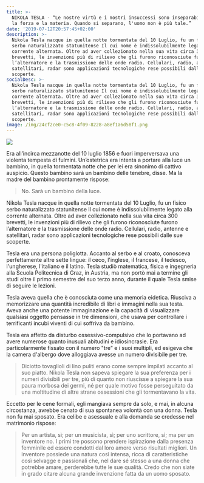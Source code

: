```yaml
---
title: >-
  NIKOLA TESLA - “Le nostre virtù e i nostri insuccessi sono inseparabili, come
  la forza e la materia. Quando si separano, l'uomo non è più tale.”
date: '2019-07-12T20:57:45+02:00'
description: >-
  Nikola Tesla nacque in quella notte tormentata del 10 Luglio, fu un fisico
  serbo naturalizzato statunitense Il cui nome è indissolubilmente legato alla
  corrente alternata. Oltre ad aver collezionato nella sua vita circa 300
  brevetti, le invenzioni più di rilievo che gli furono riconosciute furono
  l’alternatore e la trasmissione delle onde radio. Cellulari, radio, antenne e
  satellitari, radar sono applicazioni tecnologiche rese possibili dalle sue
  scoperte.
socialDesc: >-
  Nikola Tesla nacque in quella notte tormentata del 10 Luglio, fu un fisico
  serbo naturalizzato statunitense Il cui nome è indissolubilmente legato alla
  corrente alternata. Oltre ad aver collezionato nella sua vita circa 300
  brevetti, le invenzioni più di rilievo che gli furono riconosciute furono
  l’alternatore e la trasmissione delle onde radio. Cellulari, radio, antenne e
  satellitari, radar sono applicazioni tecnologiche rese possibili dalle sue
  scoperte.
image: /img/24cf2ce0-c5c8-4f09-8228-a8ef1a6d58f1.png
---
```

![](/img/24cf2ce0-c5c8-4f09-8228-a8ef1a6d58f1.png)

Era all’incirca mezzanotte del 10 luglio 1856 e fuori imperversava una violenta tempesta di fulmini. Un’ostetrica era intenta a portare alla luce un bambino, in quella tormentata notte che per lei era sinonimo di cattivo auspicio. Questo bambino sarà un bambino delle tenebre, disse. Ma la madre del bambino prontamente rispose: 

> No. Sarà un bambino della luce.

Nikola Tesla nacque in quella notte tormentata del 10 Luglio, fu un fisico serbo naturalizzato statunitense Il cui nome è indissolubilmente legato alla corrente alternata. Oltre ad aver collezionato nella sua vita circa 300 brevetti, le invenzioni più di rilievo che gli furono riconosciute furono l’alternatore e la trasmissione delle onde radio. Cellulari, radio, antenne e satellitari, radar sono applicazioni tecnologiche rese possibili dalle sue scoperte.

Tesla era una persona poliglotta. Accanto al serbo e al croato, conosceva perfettamente altre sette lingue: il ceco, l'inglese, il francese, il tedesco, l'ungherese, l'italiano e il latino. Tesla studiò matematica, fisica e ingegneria alla Scuola Politecnica di Graz, in Austria, ma non portò mai a termine gli studi oltre il primo semestre del suo terzo anno, durante il quale Tesla smise di seguire le lezioni.

Tesla aveva quella che è conosciuta come una memoria eidetica. Riusciva a memorizzare una quantità incredibile di libri e immagini nella sua testa. Aveva anche una potente immaginazione e la capacità di visualizzare qualsiasi oggetto pensasse in tre dimensioni, che usava per controllare i terrificanti incubi viventi di cui soffriva da bambino. 

Tesla era affetto da disturbo ossessivo-compulsivo che lo portavano ad avere numerose quanto inusuali abitudini e idiosincrasie. Era particolarmente fissato con il numero "tre" e i suoi multipli, ed esigeva che la camera d'albergo dove alloggiava avesse un numero divisibile per tre.

> Diciotto tovaglioli di lino puliti erano come sempre impilati accanto al suo piatto. Nikola Tesla non sapeva spiegare la sua preferenza per i numeri divisibili per tre, più di quanto non riuscisse a spiegare la sua paura morbosa dei germi, né per quale motivo fosse perseguitato da una moltitudine di altre strane ossessioni che gli tormentavano la vita.

Eccetto per le cene formali, egli mangiava sempre da solo, e mai, in alcuna circostanza, avrebbe cenato di sua spontanea volontà con una donna. Tesla non fu mai sposato. Era celibe e asessuale e alla domanda se credesse nel matrimonio rispose:

> Per un artista, sì; per un musicista, sì; per uno scrittore, sì; ma per un inventore no. I primi tre possono prendere ispirazione dalla presenza femminile ed essere condotti dal loro amore verso risultati migliori. Un inventore possiede una natura così intensa, ricca di caratteristiche così selvagge e passionali che, nel dare sé stesso a una donna che potrebbe amare, perderebbe tutte le sue qualità. Credo che non siate in grado citare alcuna grande invenzione fatta da un uomo sposato.
